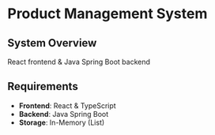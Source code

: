 # Product Management System


## System Overview
React frontend  & Java Spring Boot backend

## Requirements
- **Frontend**: React & TypeScript
- **Backend**: Java Spring Boot
- **Storage**: In-Memory (List<Product>)
